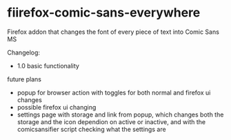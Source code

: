 # fiirefox-comic-sans-everywhere
Firefox addon that changes the font of every piece of text into Comic Sans MS

Changelog:
- 1.0 basic functionality

future plans
- popup for browser action with toggles for both normal and firefox ui changes
- possible firefox ui changing
- settings page with storage and link from popup, which changes both the storage and the icon dependion on active or inactive, and with the comicsansifier script checking what the settings are